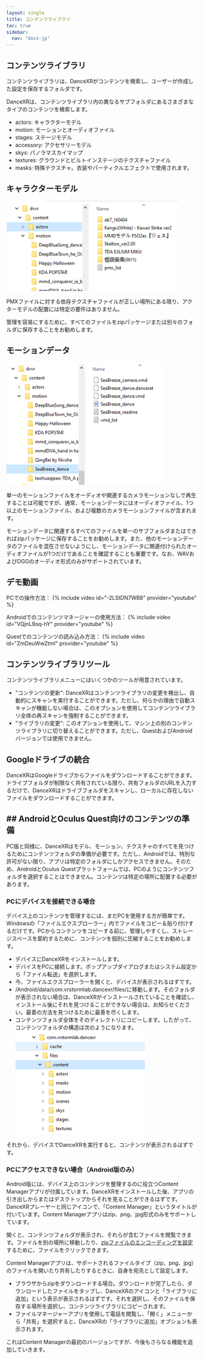 ```yaml
---
layout: single
title: コンテンツライブラリ
toc: true
sidebar:
  nav: "docs-jp"
---
```


## コンテンツライブラリ

コンテンツライブラリは、DanceXRがコンテンツを検索し、ユーザーが作成した設定を保存するフォルダです。

DanceXRは、コンテンツライブラリ内の異なるサブフォルダにあるさまざまなタイプのコンテンツを検索します。
* actors: キャラクターモデル
* motion: モーションとオーディオファイル
* stages: ステージモデル
* accessory: アクセサリーモデル
* skys: パノラマスカイマップ
* textures: グラウンドとビルトインステージのテクスチャファイル
* masks: 特殊テクスチャ。衣装やパーティクルエフェクトで使用されます。

## キャラクターモデル

![actorsフォルダの例](/images/content_actors.PNG)

PMXファイルに対する依存テクスチャファイルが正しい場所にある限り、アクターモデルの配置には特定の要件はありません。

管理を容易にするために、すべてのファイルをzipパッケージまたは別々のフォルダに保存することをお勧めします。

## モーションデータ

![motionフォルダの例](/images/content_motion.PNG)

単一のモーションファイルをオーディオや関連するカメラモーションなしで再生することは可能ですが、通常、モーションデータにはオーディオファイル、1つ以上のモーションファイル、および複数のカメラモーションファイルが含まれます。

モーションデータに関連するすべてのファイルを単一のサブフォルダまたはできればzipパッケージに保存することをお勧めします。また、他のモーションデータのファイルを混在させないようにし、モーションデータに関連付けられたオーディオファイルが1つだけであることを確認することも重要です。なお、WAVおよびOGGのオーディオ形式のみがサポートされています。

## デモ動画

PCでの操作方法：
{% include video id="-2LStDN7WB8" provider="youtube" %}

Androidでのコンテンツマネージャーの使用方法：
{% include video id="VQjnL9oq-hY" provider="youtube" %}

Questでのコンテンツの読み込み方法：
{% include video id="ZmDeuWwZtmI" provider="youtube" %}

## コンテンツライブラリツール
コンテンツライブラリメニューにはいくつかのツールが用意されています。

* "コンテンツの更新": DanceXRはコンテンツライブラリの変更を検出し、自動的にスキャンを実行することができます。ただし、何らかの理由で自動スキャンが機能しない場合は、このオプションを使用してコンテンツライブラリ全体の再スキャンを強制することができます。
* "ライブラリの変更": このオプションを使用して、マシン上の別のコンテンツライブラリに切り替えることができます。ただし、QuestおよびAndroidバージョンでは使用できません。

## Googleドライブの統合
DanceXRはGoogleドライブからファイルをダウンロードすることができます。ドライブフォルダが制限なく共有されている限り、共有フォルダのURLを入力するだけで、DanceXRはドライブフォルダをスキャンし、ローカルに存在しないファイルをダウンロードすることができます。
## ## AndroidとOculus Quest向けのコンテンツの準備

PC版と同様に、DanceXRはモデル、モーション、テクスチャのすべてを見つけるためにコンテンツフォルダの準備が必要です。ただし、Androidでは、特別な許可がない限り、アプリは特定のフォルダにしかアクセスできません。そのため、AndroidとOculus Questプラットフォームでは、PCのようにコンテンツフォルダを選択することはできません。コンテンツは特定の場所に配置する必要があります。

### PCにデバイスを接続できる場合

デバイス上のコンテンツを管理するには、まだPCを使用する方が簡単です。Windowsの「ファイルエクスプローラー」内でファイルをコピー＆貼り付けするだけです。PCからコンテンツをコピーする前に、管理しやすくし、ストレージスペースを節約するために、コンテンツを個別に圧縮することをお勧めします。

* デバイスにDanceXRをインストールします。
* デバイスをPCに接続します。ポップアップダイアログまたはシステム設定から「ファイル転送」を選択します。
* 今、ファイルエクスプローラーを開くと、デバイスが表示されるはずです。
* /Android/data/com.vrstormlab.dancexr/files/に移動します。そのフォルダが表示されない場合は、DanceXRがインストールされていることを確認し、インストール後にそれを見つけることができない場合は、お知らせください。最善の方法を見つけるために最善を尽くします。
* コンテンツフォルダ全体をそのディレクトリにコピーします。したがって、コンテンツフォルダの構造は次のようになります。 ![example folder](/images/content_folder_android.png)

それから、デバイスでDanceXRを実行すると、コンテンツが表示されるはずです。

### PCにアクセスできない場合（Android版のみ）

Android版には、デバイス上のコンテンツを整理するのに役立つContent Managerアプリが付属しています。DanceXRをインストールした後、アプリの引き出しからまたはデスクトップからそれを見ることができるはずです。DanceXRプレーヤーと同じアイコンで、「Content Manager」というタイトルが付いています。Content Managerアプリはzip、png、jpg形式のみをサポートしています。

開くと、コンテンツフォルダが表示され、それらが含むファイルを閲覧できます。ファイルを別の場所に移動したり、[zipファイルのエンコーディングを設定](features/zip_format)するために、ファイルをクリックできます。

Content Managerアプリは、サポートされるファイルタイプ（zip、png、jpg）のファイルを開いたり共有したりするときに、自身を宛先として設定します。

* ブラウザからzipをダウンロードする場合。ダウンロードが完了したら、ダウンロードしたファイルをタップし、DanceXRのアイコンと「ライブラリに追加」という表示が表示されるはずです。それを選択し、そのファイルを保存する場所を選択し、コンテンツライブラリにコピーされます。
* ファイルマネージャーアプリを使用して電話を閲覧し、「開く」メニューから「共有」を選択すると、DanceXRの「ライブラリに追加」オプションも表示されます。

これはContent Managerの最初のバージョンですが、今後もさらなる機能を追加していきます。